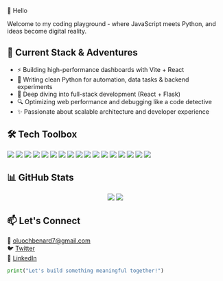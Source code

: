 👋 Hello

Welcome to my coding playground - where JavaScript meets Python, and ideas become digital reality.

## 🚀 Current Stack & Adventures

- ⚡ Building high-performance dashboards with Vite + React  
- 🐍 Writing clean Python for automation, data tasks & backend experiments  
- 🌱 Deep diving into full-stack development (React + Flask)  
- 🔍 Optimizing web performance and debugging like a code detective  
- ✨ Passionate about scalable architecture and developer experience  

## 🛠 Tech Toolbox

<p align="left">
  <!-- Frontend -->
  <img src="https://img.shields.io/badge/React-20232A?style=flat&logo=react&logoColor=61DAFB" />
  <img src="https://img.shields.io/badge/Vite-646CFF?style=flat&logo=vite&logoColor=white" />
  <img src="https://img.shields.io/badge/Next.js-000000?style=flat&logo=next.js&logoColor=white" />
  <img src="https://img.shields.io/badge/JavaScript-F7DF1E?style=flat&logo=javascript&logoColor=black" />
  <img src="https://img.shields.io/badge/TypeScript-3178C6?style=flat&logo=typescript&logoColor=white" />
  <img src="https://img.shields.io/badge/HTML5-E34F26?style=flat&logo=html5&logoColor=white" />
  <img src="https://img.shields.io/badge/CSS3-1572B6?style=flat&logo=css3&logoColor=white" />
  
  <!-- Backend -->
  <img src="https://img.shields.io/badge/Python-3776AB?style=flat&logo=python&logoColor=white" />
  <img src="https://img.shields.io/badge/Node.js-339933?style=flat&logo=node.js&logoColor=white" />
  <img src="https://img.shields.io/badge/FastAPI-009688?style=flat&logo=fastapi&logoColor=white" />
  <img src="https://img.shields.io/badge/Flask-000000?style=flat&logo=flask&logoColor=white" />
  
  <!-- Tools -->
  <img src="https://img.shields.io/badge/Git-F05032?style=flat&logo=git&logoColor=white" />
  <img src="https://img.shields.io/badge/GitHub-181717?style=flat&logo=github&logoColor=white" />
  <img src="https://img.shields.io/badge/Axios-5A29E4?style=flat&logo=axios&logoColor=white" />
  <img src="https://img.shields.io/badge/Firebase-FFCA28?style=flat&logo=firebase&logoColor=black" />
  <img src="https://img.shields.io/badge/Vercel-000000?style=flat&logo=vercel&logoColor=white" />
  <img src="https://img.shields.io/badge/Netlify-00C7B7?style=flat&logo=netlify&logoColor=white" />
</p>

## 📊 GitHub Stats

<p align="center">
  <img src="https://github-readme-stats.vercel.app/api?username=OluochBen&show_icons=true&theme=radical" />
  <img src="https://github-readme-stats.vercel.app/api/top-langs/?username=OluochBen&layout=compact&theme=radical" />
</p>

## 📫 Let's Connect

📧 oluochbenard7@gmail.com  
🐦 [Twitter](https://x.com/Ben_Oluoch1)  
💼 [LinkedIn](https://www.linkedin.com/in/benard-oluoch/)  

```python
print("Let's build something meaningful together!")

